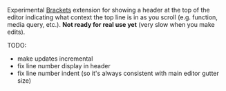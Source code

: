 Experimental [Brackets](https://github.com/adobe/brackets) extension for showing a header at the top of the editor
indicating what context the top line is in as you scroll (e.g. function, media query, etc.). 
**Not ready for real use yet** (very slow when you make edits).

TODO:
* make updates incremental
* fix line number display in header
* fix line number indent (so it's always consistent with main editor gutter size)
